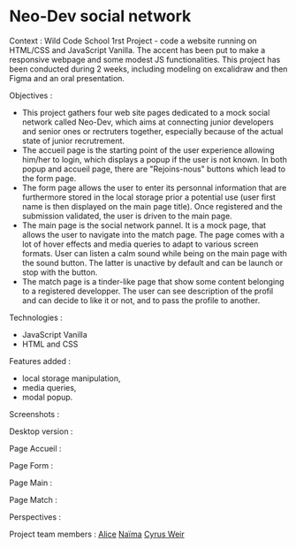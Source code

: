 # Neo-Dev social network

Context : Wild Code School 1rst Project - code a website running on HTML/CSS and JavaScript Vanilla. The accent has been put to make a responsive webpage and some modest JS functionalities.
This project has been conducted during 2 weeks, including modeling on excalidraw and then Figma and an oral presentation. 

Objectives : 
- This project gathers four web site pages dedicated to a mock social network called Neo-Dev, which aims at connecting junior developers and senior ones or rectruters together, especially because of the actual state of junior recrutrement.
- The accueil page is the starting point of the user experience allowing him/her to login, which displays a popup if the user is not known. In both popup and accueil page, there are "Rejoins-nous" buttons which lead to the form page.
- The form page allows the user to enter its personnal information that are furthermore stored in the local storage prior a potential use (user first name is then displayed on the main page title). Once registered and the submission validated, the user is driven to the main page.
- The main page is the social network pannel. It is a mock page, that allows the user to navigate into the match page. The page comes with a lot of hover effects and media queries to adapt to various screen formats. User can listen a calm sound while being on the main page with the sound button. The latter is unactive by default and can be launch or stop with the button.
- The match page is a tinder-like page that show some content belonging to a registered developper. The user can see description of the profil and can decide to like it or not, and to pass the profile to another.

Technologies : 
- JavaScript Vanilla
- HTML and CSS

Features added : 
- local storage manipulation,
- media queries,
- modal popup.

Screenshots :

Desktop version :

Page Accueil : 

Page Form : 

Page Main : 

Page Match : 

Perspectives : 

Project team members : 
<a href="https://github.com/alicepgrd" alt="towards Alice's GitHub">Alice<a/>
<a href="https://github.com/naiiipan44" alt="towards Naïma's GitHub">Naïma<a/>
<a href="https://github.com/CyrusWeir">Cyrus Weir</a>
  

